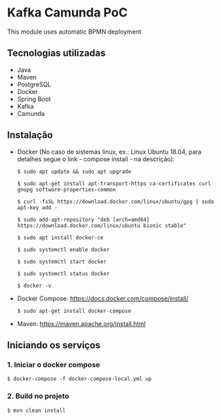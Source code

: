 # Kafka Camunda PoC

This module uses automatic BPMN deployment

## Tecnologias utilizadas

- Java
- Maven
- PostgreSQL
- Docker
- Spring Boot
- Kafka
- Camunda

## Instalação

- Docker (No caso de sistemas linux, ex.: Linux Ubuntu 18.04, para detalhes segue o link - compose install - na 
descrição): 

    ```
    $ sudo apt update && sudo apt upgrade
    
    $ sudo apt-get install apt-transport-https ca-certificates curl gnupg software-properties-common
    
    $ curl -fsSL https://download.docker.com/linux/ubuntu/gpg | sudo apt-key add -
    
    $ sudo add-apt-repository "deb [arch=amd64] https://download.docker.com/linux/ubuntu bionic stable"
    
    $ sudo apt install docker-ce
    
    $ sudo systemctl enable docker
    
    $ sudo systemctl start docker
    
    $ sudo systemctl status docker
    
    $ docker -v
    ```
- Docker Compose: https://docs.docker.com/compose/install/

    ```
    $ sudo apt-get install docker-compose
    ```
- Maven: https://maven.apache.org/install.html

## Iniciando os serviços

### 1. Iniciar o docker compose

```
$ docker-compose -f docker-compose-local.yml up
```

### 2. Build no projeto

```
$ mvn clean install
```
